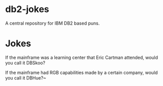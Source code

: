 # db2-jokes
A central repository for IBM DB2 based puns.


# Jokes

If the mainframe was a learning center that Eric Cartman attended, 
would you call it DBSkoo?

If the mainframe had RGB capabilities made by a certain company, 
would you call it DBHue?~